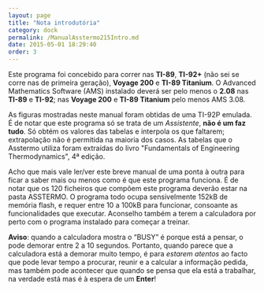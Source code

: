 ```yaml
---
layout: page
title: "Nota introdutória"
category: dock
permalink: /ManualAsstermo215Intro.md
date: 2015-05-01 18:29:40
order: 3
---
```


Este programa foi concebido para correr nas **TI-89**, **TI-92+** (não sei se corre nas de primeira geração), **Voyage 200** e **TI-89 Titanium**.
O Advanced Mathematics Software (AMS) instalado deverá ser pelo menos o **2.08** nas **TI-89** e **TI-92**; nas **Voyage 200** e **TI-89 Titanium** pelo menos AMS 3.08.

As figuras mostradas neste manual foram obtidas de uma TI-92P emulada. É de notar que este programa só se trata de um _Assistente_, **não é um faz tudo**. Só obtém os valores das tabelas e interpola os que faltarem; extrapolação não é permitida na maioria dos casos. As tabelas que o Asstermo utiliza foram extraídas do livro "Fundamentals of Engineering Thermodynamics", 4ª edição.

Acho que mais vale ler/ver este breve manual de uma ponta à outra para ficar a saber mais ou menos como é que este programa funciona. É de notar que os 120 ficheiros que compõem este programa deverão estar na pasta ASSTERMO. O programa todo ocupa sensivelmente 152kB de memória flash, e requer entre 10 a 100kB para funcionar, consoante as funcionalidades que executar. Aconselho também a terem a calculadora por perto com o programa instalado para começar a treinar.

**Aviso**: quando a calculadora mostra o “BUSY” é porque está a pensar, o pode demorar entre 2 a 10 segundos. Portanto, quando parece que a calculadora está a demorar muito tempo, é para _estarem atentos_ ao facto que pode levar tempo a procurar, reunir e a calcular a informação pedida, mas também pode acontecer que quando se pensa que ela está a trabalhar, na verdade está mas é à espera de um **Enter**!
